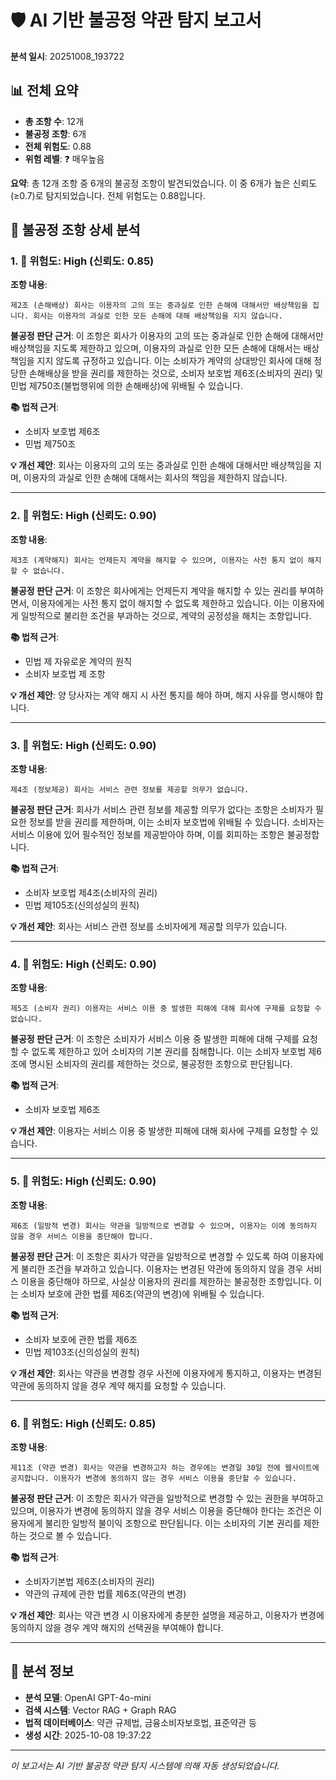 # 🛡️ AI 기반 불공정 약관 탐지 보고서

**분석 일시**: 20251008_193722

## 📊 전체 요약

- **총 조항 수**: 12개
- **불공정 조항**: 6개
- **전체 위험도**: 0.88
- **위험 레벨**: ❓ 매우높음

**요약**: 총 12개 조항 중 6개의 불공정 조항이 발견되었습니다. 이 중 6개가 높은 신뢰도(≥0.7)로 탐지되었습니다. 전체 위험도는 0.88입니다.

## 🚨 불공정 조항 상세 분석

### 1. 🔴 위험도: High (신뢰도: 0.85)

**조항 내용**:
```
제2조 (손해배상) 회사는 이용자의 고의 또는 중과실로 인한 손해에 대해서만 배상책임을 집니다. 회사는 이용자의 과실로 인한 모든 손해에 대해 배상책임을 지지 않습니다.
```

**불공정 판단 근거**:
이 조항은 회사가 이용자의 고의 또는 중과실로 인한 손해에 대해서만 배상책임을 지도록 제한하고 있으며, 이용자의 과실로 인한 모든 손해에 대해서는 배상책임을 지지 않도록 규정하고 있습니다. 이는 소비자가 계약의 상대방인 회사에 대해 정당한 손해배상을 받을 권리를 제한하는 것으로, 소비자 보호법 제6조(소비자의 권리) 및 민법 제750조(불법행위에 의한 손해배상)에 위배될 수 있습니다.

**📚 법적 근거**:
- 소비자 보호법 제6조
- 민법 제750조

**💡 개선 제안**:
회사는 이용자의 고의 또는 중과실로 인한 손해에 대해서만 배상책임을 지며, 이용자의 과실로 인한 손해에 대해서는 회사의 책임을 제한하지 않습니다.

---

### 2. 🔴 위험도: High (신뢰도: 0.90)

**조항 내용**:
```
제3조 (계약해지) 회사는 언제든지 계약을 해지할 수 있으며, 이용자는 사전 통지 없이 해지할 수 없습니다.
```

**불공정 판단 근거**:
이 조항은 회사에게는 언제든지 계약을 해지할 수 있는 권리를 부여하면서, 이용자에게는 사전 통지 없이 해지할 수 없도록 제한하고 있습니다. 이는 이용자에게 일방적으로 불리한 조건을 부과하는 것으로, 계약의 공정성을 해치는 조항입니다.

**📚 법적 근거**:
- 민법 제 자유로운 계약의 원칙
- 소비자 보호법 제 조항

**💡 개선 제안**:
양 당사자는 계약 해지 시 사전 통지를 해야 하며, 해지 사유를 명시해야 합니다.

---

### 3. 🔴 위험도: High (신뢰도: 0.90)

**조항 내용**:
```
제4조 (정보제공) 회사는 서비스 관련 정보를 제공할 의무가 없습니다.
```

**불공정 판단 근거**:
회사가 서비스 관련 정보를 제공할 의무가 없다는 조항은 소비자가 필요한 정보를 받을 권리를 제한하며, 이는 소비자 보호법에 위배될 수 있습니다. 소비자는 서비스 이용에 있어 필수적인 정보를 제공받아야 하며, 이를 회피하는 조항은 불공정합니다.

**📚 법적 근거**:
- 소비자 보호법 제4조(소비자의 권리)
- 민법 제105조(신의성실의 원칙)

**💡 개선 제안**:
회사는 서비스 관련 정보를 소비자에게 제공할 의무가 있습니다.

---

### 4. 🔴 위험도: High (신뢰도: 0.90)

**조항 내용**:
```
제5조 (소비자 권리) 이용자는 서비스 이용 중 발생한 피해에 대해 회사에 구제를 요청할 수 없습니다.
```

**불공정 판단 근거**:
이 조항은 소비자가 서비스 이용 중 발생한 피해에 대해 구제를 요청할 수 없도록 제한하고 있어 소비자의 기본 권리를 침해합니다. 이는 소비자 보호법 제6조에 명시된 소비자의 권리를 제한하는 것으로, 불공정한 조항으로 판단됩니다.

**📚 법적 근거**:
- 소비자 보호법 제6조

**💡 개선 제안**:
이용자는 서비스 이용 중 발생한 피해에 대해 회사에 구제를 요청할 수 있습니다.

---

### 5. 🔴 위험도: High (신뢰도: 0.90)

**조항 내용**:
```
제6조 (일방적 변경) 회사는 약관을 일방적으로 변경할 수 있으며, 이용자는 이에 동의하지 않을 경우 서비스 이용을 중단해야 합니다.
```

**불공정 판단 근거**:
이 조항은 회사가 약관을 일방적으로 변경할 수 있도록 하여 이용자에게 불리한 조건을 부과하고 있습니다. 이용자는 변경된 약관에 동의하지 않을 경우 서비스 이용을 중단해야 하므로, 사실상 이용자의 권리를 제한하는 불공정한 조항입니다. 이는 소비자 보호에 관한 법률 제6조(약관의 변경)에 위배될 수 있습니다.

**📚 법적 근거**:
- 소비자 보호에 관한 법률 제6조
- 민법 제103조(신의성실의 원칙)

**💡 개선 제안**:
회사는 약관을 변경할 경우 사전에 이용자에게 통지하고, 이용자는 변경된 약관에 동의하지 않을 경우 계약 해지를 요청할 수 있습니다.

---

### 6. 🔴 위험도: High (신뢰도: 0.85)

**조항 내용**:
```
제11조 (약관 변경) 회사는 약관을 변경하고자 하는 경우에는 변경일 30일 전에 웹사이트에 공지합니다. 이용자가 변경에 동의하지 않는 경우 서비스 이용을 중단할 수 있습니다.
```

**불공정 판단 근거**:
이 조항은 회사가 약관을 일방적으로 변경할 수 있는 권한을 부여하고 있으며, 이용자가 변경에 동의하지 않을 경우 서비스 이용을 중단해야 한다는 조건은 이용자에게 불리한 일방적 불이익 조항으로 판단됩니다. 이는 소비자의 기본 권리를 제한하는 것으로 볼 수 있습니다.

**📚 법적 근거**:
- 소비자기본법 제6조(소비자의 권리)
- 약관의 규제에 관한 법률 제6조(약관의 변경)

**💡 개선 제안**:
회사는 약관 변경 시 이용자에게 충분한 설명을 제공하고, 이용자가 변경에 동의하지 않을 경우 계약 해지의 선택권을 부여해야 합니다.

---

## 🔧 분석 정보

- **분석 모델**: OpenAI GPT-4o-mini
- **검색 시스템**: Vector RAG + Graph RAG
- **법적 데이터베이스**: 약관 규제법, 금융소비자보호법, 표준약관 등
- **생성 시간**: 2025-10-08 19:37:22

---
*이 보고서는 AI 기반 불공정 약관 탐지 시스템에 의해 자동 생성되었습니다.*
